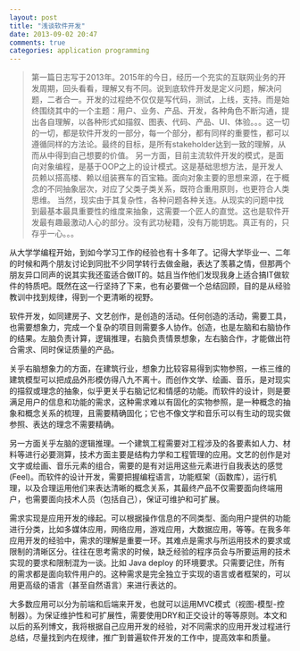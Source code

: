 ```yaml
---
layout: post
title: "浅谈软件开发"
date: 2013-09-02 20:47
comments: true
categories: application programming
---
```


>第一篇日志写于2013年。2015年的今日，经历一个充实的互联网业务的开发周期，回头看看，理解又有不同。说到底软件开发是定义问题，解决问题，二者合一。开发的过程绝不仅仅是写代码，测试，上线，支持。而是始终围绕其中的一个主题：用户、业务、产品、开发，各种角色不断沟通，提出各自理解，以各种形式如描叙、图表、代码、产品、UI、体验。。。这一切的一切，都是软件开发的一部分，每一个部分，都有同样的重要性，都可以遵循同样的方法论。最终的目标，是所有stakeholder达到一致的理解，从而从中得到自己想要的价值。
>另一方面，目前主流软件开发的模式，是面向对象编程，是基于OOP之上的设计模式。这是基础思想方法，是开发人员赖以搭高楼、赖以组装赛车的百宝箱。面向对象主要的思想来源，在于概念的不同抽象层次，对应了父类子类关系，既符合重用原则，也更符合人类思维。
>当然，现实由于其复杂性，各种问题各种关连。从现实的问题中找到最基本最具重要性的维度来抽象，这需要一个匠人的直觉。这也是软件开发最有趣最激动人心的部分。没有武功秘籍，没有万能钥匙。真正有的，只存乎一心。。。

从大学学编程开始，到如今学习工作的经验也有十多年了。记得大学毕业一、二年的时候和两个朋友讨论到同批不少同学转行去做金融，表达了羡慕之情，但那两个朋友异口同声的说其实我还蛮适合做IT的。姑且当作他们发现我身上适合搞IT做软件的特质吧。既然在这一行坚持了下来，也有必要做一个总结回顾，目的是从经验教训中找到规律，得到一个更清晰的视野。

软件开发，如同建房子、文艺创作，是创造的活动。任何创造的活动，需要工具，也需要想象力，完成一个复杂的项目则需要多人协作。创造，也是左脑和右脑协作的结果。左脑负责计算，逻辑推理，右脑负责情景想象，左右脑合作，才能做出符合需求、同时保证质量的产品。

关乎右脑想象力的方面，在建筑行业，想象力比较容易得到实物参照，一栋三维的建筑模型可以把成品外形模仿得八九不离十。而创作文学、绘画、音乐，是对现实的描叙或理念的抽象，似乎更关乎右脑记忆和情感的功能。而软件的设计，则是要满足用户的信息和功能的需求，这种需求难以有固化的实物参照，是一种概念的抽象和概念关系的梳理，且需要精确固化；它也不像文学和音乐可以有生动的现实做参照、表达的理念不需要精确。

另一方面关乎左脑的逻辑推理。一个建筑工程需要对工程涉及的各要素如人力、材料等进行必要测算，技术方面主要是结构力学和工程管理的应用。文艺的创作是对文字或绘画、音乐元素的组合，需要的是有对运用这些元素进行自我表达的感觉(Feel)。而软件的设计开发，需要把握编程语言，功能框架（函数库），运行机理，以及合理运用他们来表达清晰的概念关系，其最终产品不仅需要面向终端用户，也需要面向技术人员（包括自己），保证可维护和可扩展。

需求实现是应用开发的缘起。可以根据操作信息的不同类型、面向用户提供的功能进行分类，比如多媒体应用，网络应用，游戏应用，大数据应用，等等。在我多年应用开发的经验中，需求的理解是重要一环。其难点是需求与所运用技术的要求或限制的清晰区分。往往在思考需求的时候，缺乏经验的程序员会与所要运用的技术实现的要求和限制混为一谈。比如 Java deploy 的环境要求。只需要记住，所有的需求都是面向软件用户的。这种需求是完全独立于实现的语言或者框架的，可以用更高级的语言（甚至自然语言）来进行表达的。

大多数应用可以分为前端和后端来开发，也就可以运用MVC模式（视图-模型-控制器）。为保证维护性和可扩展性，需要使用DRY和正交设计的等等原则。本文和以后的系列博文，我将根据自己应用开发的经验，对不同需求的应用开发过程进行总结，尽量找到内在规律，推广到普遍软件开发的工作中，提高效率和质量。